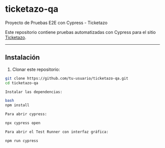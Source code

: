 # ticketazo-qa

Proyecto de Pruebas E2E con Cypress - Ticketazo

Este repositorio contiene pruebas automatizadas con Cypress para el sitio [Ticketazo](https://ticketazo.com.ar).

---

##  Instalación

1. Clonar este repositorio:

```bash
git clone https://github.com/tu-usuario/ticketazo-qa.git
cd ticketazo-qa

Instalar las dependencias:

bash
npm install

Para abrir cypress:

npx cypress open

Para abrir el Test Runner con interfaz gráfica:

npm run cypress



